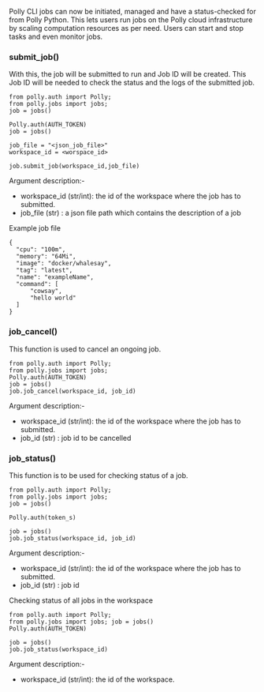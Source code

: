Polly CLI jobs can now be initiated, managed and have a status-checked for from Polly Python. This lets users run jobs on the Polly cloud infrastructure by scaling computation resources as per need. Users can start and stop tasks and even monitor jobs.

### submit_job()

With this, the job will be submitted to run and Job ID will be created. This Job ID will be needed to check the status and the logs of the submitted job.

```
from polly.auth import Polly;
from polly.jobs import jobs; 
job = jobs()

Polly.auth(AUTH_TOKEN)
job = jobs()

job_file = "<json_job_file>"
workspace_id = <worspace_id>

job.submit_job(workspace_id,job_file)
```

Argument description:-

- workspace_id (str/int): the id of the workspace where the job has to submitted.
- job_file (str) : a json file path which contains the description of a job

Example job file
```
{
  "cpu": "100m",
  "memory": "64Mi",
  "image": "docker/whalesay",
  "tag": "latest",
  "name": "exampleName",
  "command": [
      "cowsay",
      "hello world"
  ]
}
```

### job_cancel()

This function is used to cancel an ongoing job.

```
from polly.auth import Polly;
from polly.jobs import jobs; 
Polly.auth(AUTH_TOKEN)
job = jobs()
job.job_cancel(workspace_id, job_id)
```

Argument description:-

- workspace_id (str/int): the id of the workspace where the job has to submitted.
- job_id (str) : job id to be cancelled


### job_status()

This function is to be used for checking status of a job.

```
from polly.auth import Polly;
from polly.jobs import jobs; 
job = jobs()

Polly.auth(token_s)

job = jobs()
job.job_status(workspace_id, job_id)
```

Argument description:-

- workspace_id (str/int): the id of the workspace where the job has to submitted.
- job_id (str) : job id
 

Checking status of all jobs in the workspace

```
from polly.auth import Polly;
from polly.jobs import jobs; job = jobs()
Polly.auth(AUTH_TOKEN)

job = jobs()
job.job_status(workspace_id)
```

Argument description:-

- workspace_id (str/int): the id of the workspace.

